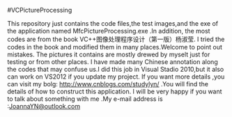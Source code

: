 #VCPictureProcessing

This repository just contains the code files,the test images,and the exe of the application named MfcPictureProcessing.exe .In addition, the most codes  are from the book VC++图像处理程序设计（第一版）杨淑莹.
I tried the codes in the book and modified them in many places.Welcome to point out mistakes.
The pictures it contains are mostly drewed by myselt just for testing or from other places.
I have made many Chinese annotation along the codes that may confuse us.I did this job in Visual Stadio 2010,but it also can work on VS2012 if you update my project.
If you want more details ,you can visit my bolg: http://www.cnblogs.com/studylyn/ .You will find the details of how to construct this application.
I will be very happy if you want to talk about something with me .My e-mail address is :JoannaYN@outlook.com
